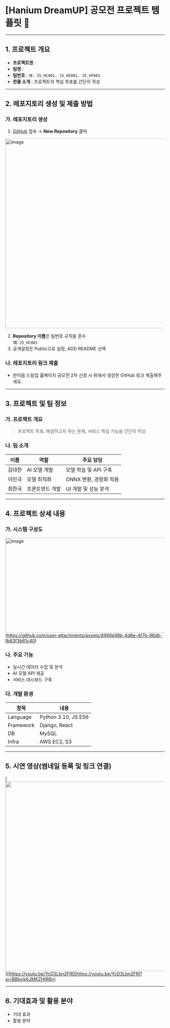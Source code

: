# [Hanium DreamUP] 공모전 프로젝트 템플릿 📝
---

## **1. 프로젝트 개요**
- **프로젝트명** :
- **팀명** :
- **팀번호** : `예: 25_HC001, 25_HS001, 25_HF001`
- **한줄 소개** : 프로젝트의 핵심 목표를 간단히 작성

---

## **2. 레포지토리 생성 및 제출 방법**
### **가. 레포지토리 생성**
1. [GitHub](https://github.com) 접속 → **New Repository** 클릭
<img width="600" height="600" alt="image" src="https://github.com/user-attachments/assets/78917db1-ff98-48c5-8c68-59f4ba50fbc8" />

2. **Repository 이름**은 팀번호 규칙을 준수  
   예: `25_HC001`
3. 공개설정은 Public으로 설정, ADD README 선택

### **나. 레포지토리 링크 제출**
- 한이음 드림업 홈페이지 공모전 2차 신청 시 위에서 생성한 GitHub 링크 제출해주세요.


---

## **3. 프로젝트 및 팀 정보**
### **가. 프로젝트 개요**
> 프로젝트 목표, 해결하고자 하는 문제, 서비스 핵심 기능을 간단히 작성

### **나. 팀 소개**
| 이름   | 역할                | 주요 담당 |
|--------|--------------------|-----------|
| 김대한 | AI 모델 개발       | 모델 학습 및 API 구축 |
| 이민국 | 모델 최적화        | ONNX 변환, 경량화 적용 |
| 최한국 | 프론트엔드 개발    | UI 개발 및 성능 분석 |

---

## **4. 프로젝트 상세 내용**
### **가. 시스템 구성도**
<img width="600" height="300" alt="image" src="[https://github.com/user-attachments/assets/31f4b0e4-31bb-48a7-94e9-bf614bf49108" /> (https://github.com/user-attachments/assets/4986e98b-4d8e-4f7b-96db-fb83f3b61c40)


### **나. 주요 기능**
- 실시간 데이터 수집 및 분석
- AI 모델 API 제공
- 서비스 대시보드 구축

### **다. 개발 환경**
| 항목         | 내용                 |
|--------------|----------------------|
| Language     | Python 3.10, JS ES6 |
| Framework    | Django, React       |
| DB          | MySQL               |
| Infra       | AWS EC2, S3         |

---

## **5. 시연 영상**(썸네일 등록 및 링크 연결)
[<img src="https://img.youtube.com/vi/YcD3Lbn2FRI/0.jpg" width="600"/>]([https://youtu.be/YcD3Lbn2FRI](https://youtu.be/YcD3Lbn2FRI?si=BBbxjk6JMKZHtR6n)

---

## **6. 기대효과 및 활용 분야**
- 기대 효과
- 활용 분야
